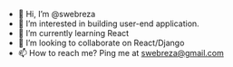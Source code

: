 - 👋 Hi, I’m @swebreza
- 👀 I’m interested in building user-end application.
- 🌱 I’m currently learning React
- 💞️ I’m looking to collaborate on React/Django
- 📫 How to reach me? Ping me at swebreza@gmail.com

<!---
swebreza/swebreza is a ✨ special ✨ repository because its `README.md` (this file) appears on your GitHub profile.
You can click the Preview link to take a look at your changes.
--->
